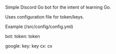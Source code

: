 Simple Discord Go bot for the intent of learning Go.

Uses configuration file for token/keys.

Example (/src/config/config.yml)

bot:
  token: token

google:
  key: key
  cx: cx